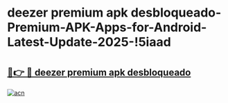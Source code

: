 # deezer premium apk desbloqueado-Premium-APK-Apps-for-Android-Latest-Update-2025-!5iaad

# <h2><a href="https://googleone.com">🔗👉 🔴 deezer premium apk desbloqueado</a></h2>

[![acn](https://github.com/user-attachments/assets/0f9c940e-d8b0-45ae-aac7-cd30a18b3e1c)](https://googleone.com)

